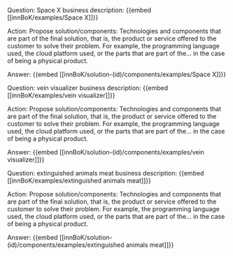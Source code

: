 Question: Space X business description:
{{embed [[innBoK/examples/Space X]]}}

Action: Propose solution/components: Technologies and components that are part of the final solution, that is, the product or service offered to the customer to solve their problem. For example, the programming language used, the cloud platform used, or the parts that are part of the... in the case of being a physical product.

Answer:
{{embed [[innBoK/solution-(id)/components/examples/Space X]]}}

Question: vein visualizer business description:
{{embed [[innBoK/examples/vein visualizer]]}}

Action: Propose solution/components: Technologies and components that are part of the final solution, that is, the product or service offered to the customer to solve their problem. For example, the programming language used, the cloud platform used, or the parts that are part of the... in the case of being a physical product.

Answer:
{{embed [[innBoK/solution-(id)/components/examples/vein visualizer]]}}

Question: extinguished animals meat business description:
{{embed [[innBoK/examples/extinguished animals meat]]}}

Action: Propose solution/components: Technologies and components that are part of the final solution, that is, the product or service offered to the customer to solve their problem. For example, the programming language used, the cloud platform used, or the parts that are part of the... in the case of being a physical product.

Answer:
{{embed [[innBoK/solution-(id)/components/examples/extinguished animals meat]]}}




